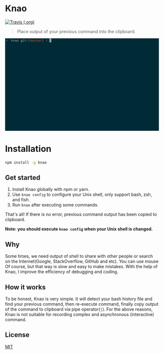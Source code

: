 # Knao 
[![Travis (.org)](https://img.shields.io/travis/chunqiuyiyu/knao.svg?style=flat-square)](https://travis-ci.org/chunqiuyiyu/knao)
> Place output of your previous command into the clipboard.

![Preview](/preview.gif)

# Installation
```bash
npm install -g knao
```

## Get started
1. Install Knao globally with npm or yarn.
2. Use `knao config` to configure your Unix shell, only support bash, zsh, and fish.
3. Run `knao` after executing some commands. 

That's all! If there is no error, previous command output has been copied to clipboard.

**Note: you should execute `knao config` when your Unix shell is changed.**

## Why
Some times, we need output of shell to share with other people or search on the Internet(Google, StackOverflow, GitHub and etc). You can use mouse Of course, but that way is slow and easy to make mistakes. With the help of Knao, I improve the efficiency of debugging and coding.

## How it works
To be honest, Knao is very simple. It will detect your bash history file and find your previous command, then re-execute command, finally copy output of the command to clipboard via pipe operator(`|`). For the above reasons, Knao is not suitable for recording complex and asynchronous (interactive) command.

## License
[MIT](/LICENSE)
